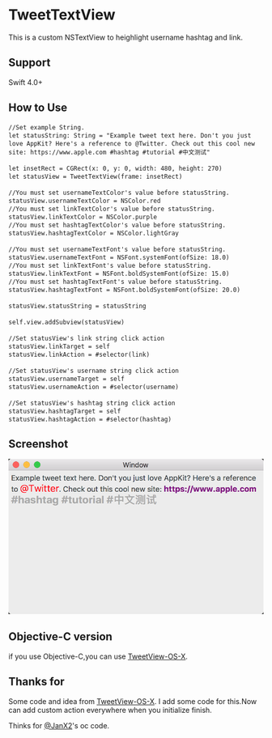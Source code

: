 # TweetTextView

This is a custom NSTextView to heighlight username hashtag and link.

## Support

Swift 4.0+

## How to Use

```
//Set example String.
let statusString: String = "Example tweet text here. Don't you just love AppKit? Here's a reference to @Twitter. Check out this cool new site: https://www.apple.com #hashtag #tutorial #中文测试"

let insetRect = CGRect(x: 0, y: 0, width: 480, height: 270)
let statusView = TweetTextView(frame: insetRect)

//You must set usernameTextColor's value before statusString.
statusView.usernameTextColor = NSColor.red
//You must set linkTextColor's value before statusString.
statusView.linkTextColor = NSColor.purple  
//You must set hashtagTextColor's value before statusString.
statusView.hashtagTextColor = NSColor.lightGray 

//You must set usernameTextFont's value before statusString.
statusView.usernameTextFont = NSFont.systemFont(ofSize: 18.0) 
//You must set linkTextFont's value before statusString.
statusView.linkTextFont = NSFont.boldSystemFont(ofSize: 15.0)
//You must set hashtagTextFont's value before statusString.
statusView.hashtagTextFont = NSFont.boldSystemFont(ofSize: 20.0)  

statusView.statusString = statusString

self.view.addSubview(statusView)

//Set statusView's link string click action
statusView.linkTarget = self
statusView.linkAction = #selector(link)

//Set statusView's username string click action
statusView.usernameTarget = self
statusView.usernameAction = #selector(username)

//Set statusView's hashtag string click action
statusView.hashtagTarget = self
statusView.hashtagAction = #selector(hashtag)
```

## Screenshot

![screenshot](/Image/screenshot.png?raw=true "Screenshot")

## Objective-C version

if you use Objective-C,you can use [TweetView-OS-X](https://github.com/JanX2/TweetView-OS-X).

## Thanks for

Some code and idea from [TweetView-OS-X](https://github.com/JanX2/TweetView-OS-X).
I add some code for this.Now can add custom action everywhere when you initialize finish.

Thinks for [@JanX2](https://github.com/JanX2)'s oc code.

